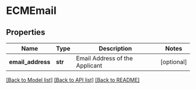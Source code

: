 # ECMEmail

## Properties
Name | Type | Description | Notes
------------ | ------------- | ------------- | -------------
**email_address** | **str** | Email Address of the Applicant | [optional] 

[[Back to Model list]](../README.md#documentation-for-models) [[Back to API list]](../README.md#documentation-for-api-endpoints) [[Back to README]](../README.md)

